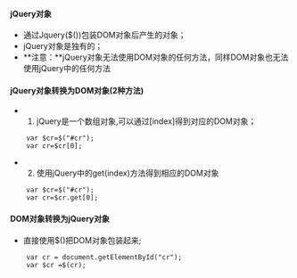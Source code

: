 #### jQuery对象
- 通过Jquery($())包装DOM对象后产生的对象；
- jQuery对象是独有的；
- **注意：**jQuery对象无法使用DOM对象的任何方法，同样DOM对象也无法使用jQuery中的任何方法
    
#### jQuery对象转换为DOM对象(2种方法)
- 1. jQuery是一个数组对象,可以通过\[index]得到对应的DOM对象；
```
    var $cr=$("#cr");
    var cr=$cr[0];
```
- 2. 使用jQuery中的get(index)方法得到相应的DOM对象
```
    var $cr=$("#cr");
    var cr=$cr.get[0];
```

#### DOM对象转换为jQuery对象
- 直接使用$()把DOM对象包装起来;
```
    var cr = document.getElementById("cr");
    var $cr =$(cr);
```
